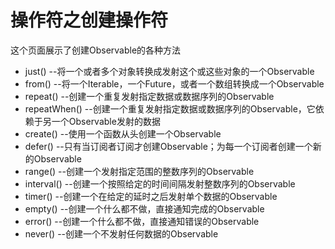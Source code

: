 # 操作符之创建操作符
 
 这个页面展示了创建Observable的各种方法

- just()  --将一个或者多个对象转换成发射这个或这些对象的一个Observable
- from() --将一个Iterable，一个Future，或者一个数组转换成一个Observable
- repeat() --创建一个重复发射指定数据或数据序列的Observable
- repeatWhen() --创建一个重复发射指定数据或数据序列的Observable，它依赖于另一个Observable发射的数据
- create() --使用一个函数从头创建一个Observable
- defer() --只有当订阅者订阅才创建Observable；为每一个订阅者创建一个新的Observable
- range() --创建一个发射指定范围的整数序列的Observable
- interval() --创建一个按照给定的时间间隔发射整数序列的Observable
- timer() --创建一个在给定的延时之后发射单个数据的Observable
- empty() --创建一个什么都不做，直接通知完成的Observable
- error() --创建一个什么都不做，直接通知错误的Observable
- never() --创建一个不发射任何数据的Observable